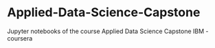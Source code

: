 # Applied-Data-Science-Capstone
Jupyter notebooks of the course Applied Data Science Capstone IBM - coursera
